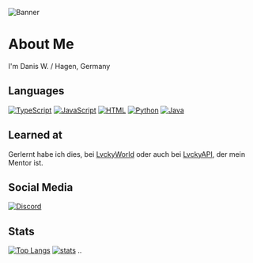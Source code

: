 ![Banner](https://camo.githubusercontent.com/93aceef5fe9f5789d731a485c541c991f5db7ad06c5e662fb7b88ac963d9304d/68747470733a2f2f692e6c76636b79776f726c642e6e65742f6c76636b792f62616e6e65722f6e657742616e6e65722e706e67)
# About Me

I'm Danis W. / Hagen, Germany

## Languages
[![TypeScript](https://img.shields.io/badge/-typescript-2f74c0.svg?logo=typescript&logoColor=white&longCache=true&style=for-the-badge)](https://github.com/DanisHome?tab=repositories&q=&type=&language=typescript)
[![JavaScript](https://img.shields.io/badge/-javascript-F7DF1E.svg?logo=javascript&logoColor=black&longCache=true&style=for-the-badge)](https://github.com/DanisHome?tab=repositories&q=&type=&language=javascript)
[![HTML](https://img.shields.io/badge/-html-FF0000.svg?logo=html5&logoColor=white&longCache=true&style=for-the-badge)](https://github.com/DanisHome?tab=repositories&q=&type=&language=html)
[![Python](https://img.shields.io/badge/-python-3776AB.svg?logo=python&logoColor=white&longCache=true&style=for-the-badge)](https://github.com/DanisHome?tab=repositories&q=&type=&language=python)
[![Java](https://img.shields.io/badge/-java-F7DF1E.svg?logo=java&logoColor=black&longCache=true&style=for-the-badge)](https://github.com/DanisHome?tab=repositories&q=&type=&language=java)


## Learned at
Gerlernt habe ich dies, bei [LvckyWorld](https://github.com/LvckyWorld) oder auch bei [LvckyAPI](https://github.com/LvckyAPI/LvckyAPI), der mein Mentor ist.

## Social Media
[![Discord](https://img.shields.io/badge/-Discord-5865F2.svg?logo=discord&logoColor=white&longCache=true&style=for-the-badge)](https://discordapp.com/users/572121622497067027)

## Stats
[![Top Langs](https://github-readme-stats.vercel.app/api/top-langs/?username=DanisHome&theme=tokyonight)](https://github.com/DanisHome/)
[![stats](https://github-readme-stats.vercel.app/api?username=DanisHome&count_private=true&theme=tokyonight&include_all_commits=true)](https://github.com/DanisHome)
..
